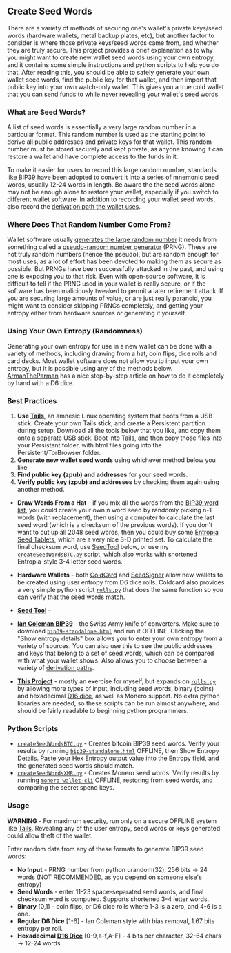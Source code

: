 ## Create Seed Words

There are a variety of methods of securing one's wallet's private keys/seed words (hardware wallets, metal backup plates, etc), but another factor to consider is where those private keys/seed words came from, and whether they are truly secure. This project provides a brief explanation as to why you might want to create new wallet seed words using your own entropy, and it contains some simple instructions and python scripts to help you do that. After reading this, you should be able to safely generate your own wallet seed words, find the public key for that wallet, and then import that public key into your own watch-only wallet. This gives you a true cold wallet that you can send funds to while never revealing your wallet's seed words.

### What are Seed Words?

A list of seed words is essentially a very large random number in a particular format. This random number is used as the starting point to derive all public addresses and private keys for that wallet. This random number must be stored securely and kept private, as anyone knowing it can restore a wallet and have complete access to the funds in it.

To make it easier for users to record this large random number, standards like BIP39 have been adopted to convert it into a series of mnemonic seed words, usually 12-24 words in length. Be aware the the seed words alone may not be enough alone to restore your wallet, especially if you switch to different wallet software. In addition to recording your wallet seed words, also record the [derivation path the wallet uses](https://walletsrecovery.org/).

### Where Does That Random Number Come From?

Wallet software usually [generates the large random number](https://en.wikipedia.org/wiki/Random_number_generation) it needs from something called a [pseudo-random number generator](https://en.wikipedia.org/wiki/Pseudorandom_number_generator) (PRNG). These are not truly random numbers (hence the pseudo), but are random enough for most uses, as a lot of effort has been devoted to making them as secure as possible. But PRNGs have been successfully attacked in the past, and using one is exposing you to that risk. Even with open-source software, it is difficult to tell if the PRNG used in your wallet is really secure, or if the software has been maliciously tweaked to permit a later retirement attack. If you are securing large amounts of value, or are just really paranoid, you might want to consider skipping PRNGs completely, and getting your entropy either from hardware sources or generating it yourself.

### Using Your Own Entropy (Randomness)

Generating your own entropy for use in a new wallet can be done with a variety of methods, including drawing from a hat, coin flips, dice rolls and card decks. Most wallet software does not allow you to input your own entropy, but it is possible using any of the methods below. [ArmanTheParman](https://armantheparman.com/bitcoin-seed-with-dice/) has a nice step-by-step article on how to do it completely by hand with a D6 dice.

### Best Practices

1. **Use [Tails](https://tails.boum.org/)**, an amnesic Linux operating system that boots from a USB stick. Create your own Tails stick, and create a Persistent partition during setup. Download all the tools below that you like, and copy them onto a separate USB stick. Boot into Tails, and then copy those files into your Persistant folder, with html files going into the Persistent/TorBrowser folder.
2. **Generate new wallet seed words** using whichever method below you like.
3. **Find public key (zpub) and addresses** for your seed words.
4. **Verify public key (zpub) and addresses** by checking them again using another method.

* **Draw Words From a Hat** - if you mix all the words from the [BIP39 word list](https://github.com/bitcoin/bips/blob/master/bip-0039/english.txt), you could create your own n word seed by randomly picking n-1 words (with replacement), then using a computer to calculate the last seed word (which is a checksum of the previous words). If you don't want to cut up all 2048 seed words, then you could buy some [Entropia Seed Tablets](https://btc-hardware-solutions.square.site/product/entropia-v2-seed-tablets/11?cs=true&cst=custom), which are a very nice 3-D printed set. To calculate the final checksum word, use [SeedTool](https://bitcoiner.guide/seed/) below, or use my [`createSeedWordsBTC.py`](https://github.com/RaskaRuby/createSeedWords/blob/master/createSeedWordsBTC.py) script, which also works with shortened Entropia-style 3-4 letter seed words.

* **Hardware Wallets** - both [ColdCard](https://coldcardwallet.com/docs/verifying-dice-roll-math) and [SeedSigner](https://seedsigner.com/) allow new wallets to be created using user entropy from D6 dice rolls. Coldcard also provides a very simple python script [`rolls.py`](https://coldcardwallet.com/docs/rolls.py) that does the same function so you can verify that the seed words match.

* **[Seed Tool](https://bitcoiner.guide/seed/)** - 

* **[Ian Coleman BIP39](https://iancoleman.io/bip39/)** - the Swiss Army knife of converters. Make sure to download [`bip39-standalone.html`](https://github.com/iancoleman/bip39) and run it OFFLINE. Clicking the "Show entropy details" box allows you to enter your own entropy from a variety of sources. You can also use this to see the public addresses and keys that belong to a set of seed words, which can be compared with what your wallet shows. Also allows you to choose between a variety of [derivation paths](https://walletsrecovery.org/).

* **[This Project](https://github.com/RaskaRuby/createSeedWords)** - mostly an exercise for myself, but expands on [`rolls.py`](https://coldcardwallet.com/docs/rolls.py) by allowing more types of input, including seed words, binary (coins) and hexadecimal [D16 dice](https://github.com/Samourai-Wallet/hexadecimal-die), as well as Monero support. No extra python libraries are needed, so these scripts can be run almost anywhere, and should be fairly readable to beginning python programmers.

### Python Scripts

* [`createSeedWordsBTC.py`](https://github.com/RaskaRuby/createSeedWords/blob/master/createSeedWordsBTC.py) - Creates bitcoin BIP39 seed words. Verify your results by running [`bip39-standalone.html`](https://github.com/iancoleman/bip39) OFFLINE, then Show Entropy Details. Paste your Hex Entropy output value into the Entropy field, and the generated seed words should match.
* [`createSeedWordsXMR.py`](https://github.com/RaskaRuby/createSeedWords/blob/master/createSeedWordsXMR.py) - Creates Monero seed words. Verify results by running [`monero-wallet-cli`](https://getmonero.org) OFFLINE, restoring from seed words, and comparing the secret spend keys.

### Usage

**WARNING** - For maximum security, run only on a secure OFFLINE system like [Tails](https://tails.boum.org/). Revealing any of the user entropy, seed words or keys generated could allow theft of the wallet.

Enter random data from any of these formats to generate BIP39 seed words:

* **No Input** - PRNG number from python urandom(32), 256 bits -> 24 words (NOT RECOMMENDED, as you depend on someone else's entropy)
* **Seed Words** - enter 11-23 space-separated seed words, and final checksum word is computed. Supports shortened 3-4 letter words.
* **Binary** [0,1] - coin flips, or D6 dice rolls where 1-3 is a zero, and 4-6 is a one.
* **Regular D6 Dice** [1-6] - Ian Coleman style with bias removal, 1.67 bits entropy per roll.
* **Hexadecimal [D16 Dice](https://github.com/Samourai-Wallet/hexadecimal-die)** [0-9,a-f,A-F] - 4 bits per character, 32-64 chars -> 12-24 words.


